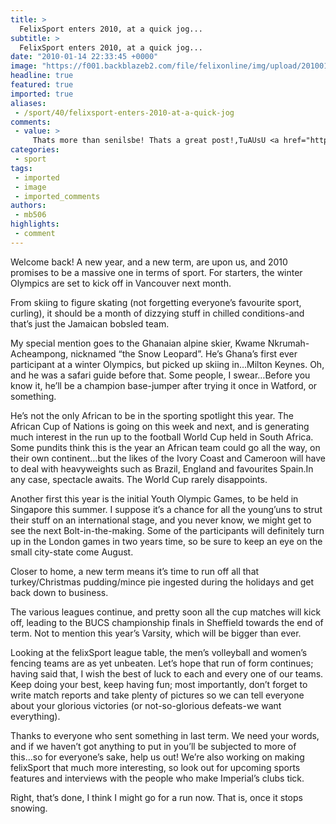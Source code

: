 ```yaml
---
title: >
  FelixSport enters 2010, at a quick jog...
subtitle: >
  FelixSport enters 2010, at a quick jog...
date: "2010-01-14 22:33:45 +0000"
image: "https://f001.backblazeb2.com/file/felixonline/img/upload/201001142230-rsp07-kwameski.jpg"
headline: true
featured: true
imported: true
aliases:
 - /sport/40/felixsport-enters-2010-at-a-quick-jog
comments:
 - value: >
     Thats more than senilsbe! Thats a great post!,TuAUsU <a href="http://uxaigjfjizbk.com/">uxaigjfjizbk</a>, <a href="http://www.cheaplifeinsurance-site.com/">cheap life insurance</a> =)) <a href="http://www.insurersontheweb.net/">buy car insurance online</a> tltt
categories:
 - sport
tags:
 - imported
 - image
 - imported_comments
authors:
 - mb506
highlights:
 - comment
---
```


Welcome back! A new year, and a new term, are upon us, and 2010 promises to be a massive one in terms of sport. For starters, the winter Olympics are set to kick off in Vancouver next month.

From skiing to figure skating (not forgetting everyone’s favourite sport, curling), it should be a month of dizzying stuff in chilled conditions-and that’s just the Jamaican bobsled team.

My special mention goes to the Ghanaian alpine skier, Kwame Nkrumah-Acheampong, nicknamed “the Snow Leopard”. He’s Ghana’s first ever participant at a winter Olympics, but picked up skiing in…Milton Keynes. Oh, and he was a safari guide before that. Some people, I swear…Before you know it, he’ll be a champion base-jumper after trying it once in Watford, or something.

He’s not the only African to be in the sporting spotlight this year. The African Cup of Nations is going on this week and next, and is generating much interest in the run up to the football World Cup held in South Africa. Some pundits think this is the year an African team could go all the way, on their own continent…but the likes of the Ivory Coast and Cameroon will have to deal with heavyweights such as Brazil, England and favourites Spain.In any case, spectacle awaits. The World Cup rarely disappoints.

Another first this year is the initial Youth Olympic Games, to be held in Singapore this summer. I suppose it’s a chance for all the young’uns to strut their stuff on an international stage, and you never know, we might get to see the next Bolt-in-the-making. Some of the participants will definitely turn up in the London games in two years time, so be sure to keep an eye on the small city-state come August.

Closer to home, a new term means it’s time to run off all that turkey/Christmas pudding/mince pie ingested during the holidays and get back down to business.

The various leagues continue, and pretty soon all the cup matches will kick off, leading to the BUCS championship finals in Sheffield towards the end of term. Not to mention this year’s Varsity, which will be bigger than ever.

Looking at the felixSport league table, the men’s volleyball and women’s fencing teams are as yet unbeaten. Let’s hope that run of form continues; having said that, I wish the best of luck to each and every one of our teams. Keep doing your best, keep having fun; most importantly, don’t forget to write match reports and take plenty of pictures so we can tell everyone about your glorious victories (or not-so-glorious defeats-we want everything).

Thanks to everyone who sent something in last term. We need your words, and if we haven’t got anything to put in you’ll be subjected to more of this...so for everyone’s sake, help us out! We’re also working on making felixSport that much more interesting, so look out for upcoming sports features and interviews with the people who make Imperial’s clubs tick.

Right, that’s done, I think I might go for a run now. That is, once it stops snowing.
